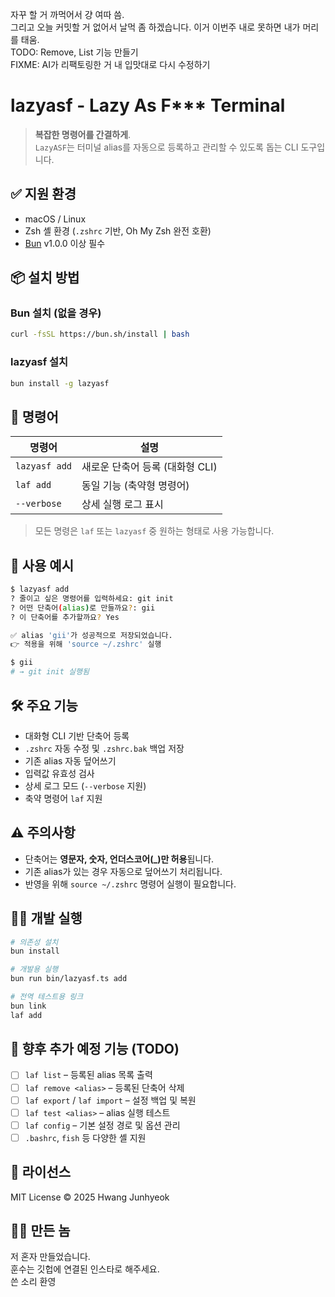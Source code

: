 자꾸 할 거 까먹어서 걍 여따 씀.  
그리고 오늘 커밋할 거 없어서 날먹 좀 하겠습니다. 이거 이번주 내로 못하면 내가 머리를 태움.  
TODO: Remove, List 기능 만들기  
FIXME: AI가 리팩토링한 거 내 입맛대로 다시 수정하기

# lazyasf - Lazy As F\*\*\* Terminal

> **복잡한 명령어를 간결하게**.  
> `LazyASF`는 터미널 alias를 자동으로 등록하고 관리할 수 있도록 돕는 CLI 도구입니다.

## ✅ 지원 환경

- macOS / Linux
- Zsh 셸 환경 (`.zshrc` 기반, Oh My Zsh 완전 호환)
- [Bun](https://bun.sh) v1.0.0 이상 필수

## 📦 설치 방법

### Bun 설치 (없을 경우)

```bash
curl -fsSL https://bun.sh/install | bash
```

### lazyasf 설치

```bash
bun install -g lazyasf
```

## 🚀 명령어

| 명령어        | 설명                            |
| ------------- | ------------------------------- |
| `lazyasf add` | 새로운 단축어 등록 (대화형 CLI) |
| `laf add`     | 동일 기능 (축약형 명령어)       |
| `--verbose`   | 상세 실행 로그 표시             |

> 모든 명령은 `laf` 또는 `lazyasf` 중 원하는 형태로 사용 가능합니다.

## 🧪 사용 예시

```bash
$ lazyasf add
? 줄이고 싶은 명령어를 입력하세요: git init
? 어떤 단축어(alias)로 만들까요?: gii
? 이 단축어를 추가할까요? Yes

✅ alias 'gii'가 성공적으로 저장되었습니다.
👉 적용을 위해 'source ~/.zshrc' 실행
```

```bash
$ gii
# → git init 실행됨
```

## 🛠 주요 기능

- 대화형 CLI 기반 단축어 등록
- `.zshrc` 자동 수정 및 `.zshrc.bak` 백업 저장
- 기존 alias 자동 덮어쓰기
- 입력값 유효성 검사
- 상세 로그 모드 (`--verbose` 지원)
- 축약 명령어 `laf` 지원

## ⚠️ 주의사항

- 단축어는 **영문자, 숫자, 언더스코어(\_)만 허용**됩니다.
- 기존 alias가 있는 경우 자동으로 덮어쓰기 처리됩니다.
- 반영을 위해 `source ~/.zshrc` 명령어 실행이 필요합니다.

## 🧑‍💻 개발 실행

```bash
# 의존성 설치
bun install

# 개발용 실행
bun run bin/lazyasf.ts add

# 전역 테스트용 링크
bun link
laf add
```

## 🧱 향후 추가 예정 기능 (TODO)

- [ ] `laf list` – 등록된 alias 목록 출력
- [ ] `laf remove <alias>` – 등록된 단축어 삭제
- [ ] `laf export` / `laf import` – 설정 백업 및 복원
- [ ] `laf test <alias>` – alias 실행 테스트
- [ ] `laf config` – 기본 설정 경로 및 옵션 관리
- [ ] `.bashrc`, `fish` 등 다양한 셸 지원

## 🪪 라이선스

MIT License © 2025 Hwang Junhyeok

## 👨‍🔧 만든 놈

저 혼자 만들었습니다.  
훈수는 깃헙에 연결된 인스타로 해주세요.  
쓴 소리 환영
